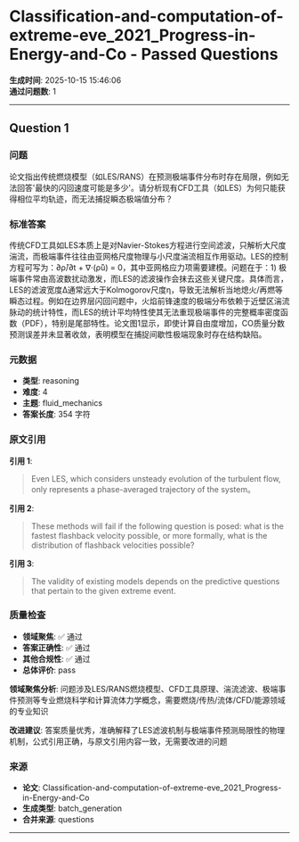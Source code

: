 # Classification-and-computation-of-extreme-eve_2021_Progress-in-Energy-and-Co - Passed Questions

**生成时间**: 2025-10-15 15:46:06  
**通过问题数**: 1

---

## Question 1

### 问题

论文指出传统燃烧模型（如LES/RANS）在预测极端事件分布时存在局限，例如无法回答'最快的闪回速度可能是多少'。请分析现有CFD工具（如LES）为何只能获得相位平均轨迹，而无法捕捉瞬态极端值分布？

### 标准答案

传统CFD工具如LES本质上是对Navier-Stokes方程进行空间滤波，只解析大尺度湍流，而极端事件往往由亚网格尺度物理与小尺度湍流相互作用驱动。LES的控制方程可写为：∂ρ̄/∂t + ∇·(ρ̄ũ) = 0，其中亚网格应力项需要建模。问题在于：1) 极端事件常由高波数扰动激发，而LES的滤波操作会抹去这些关键尺度。具体而言，LES的滤波宽度Δ通常远大于Kolmogorov尺度η，导致无法解析当地熄火/再燃等瞬态过程。例如在边界层闪回问题中，火焰前锋速度的极端分布依赖于近壁区湍流脉动的统计特性，而LES的统计平均特性使其无法重现极端事件的完整概率密度函数（PDF），特别是尾部特性。论文图1显示，即使计算自由度增加，CO质量分数预测误差并未显著收敛，表明模型在捕捉间歇性极端现象时存在结构缺陷。

### 元数据

- **类型**: reasoning
- **难度**: 4
- **主题**: fluid_mechanics
- **答案长度**: 354 字符

### 原文引用

**引用 1**:
> Even LES, which considers unsteady evolution of the turbulent flow, only represents a phase-averaged trajectory of the system。

**引用 2**:
> These methods will fail if the following question is posed: what is the fastest flashback velocity possible, or more formally, what is the distribution of flashback velocities possible?

**引用 3**:
> The validity of existing models depends on the predictive questions that pertain to the given extreme event.

### 质量检查

- **领域聚焦**: ✅ 通过
- **答案正确性**: ✅ 通过
- **其他合规性**: ✅ 通过
- **总体评价**: pass

**领域聚焦分析**: 问题涉及LES/RANS燃烧模型、CFD工具原理、湍流滤波、极端事件预测等专业燃烧科学和计算流体力学概念，需要燃烧/传热/流体/CFD/能源领域的专业知识

**改进建议**: 答案质量优秀，准确解释了LES滤波机制与极端事件预测局限性的物理机制，公式引用正确，与原文引用内容一致，无需要改进的问题

### 来源

- **论文**: Classification-and-computation-of-extreme-eve_2021_Progress-in-Energy-and-Co
- **生成类型**: batch_generation
- **合并来源**: questions

---

